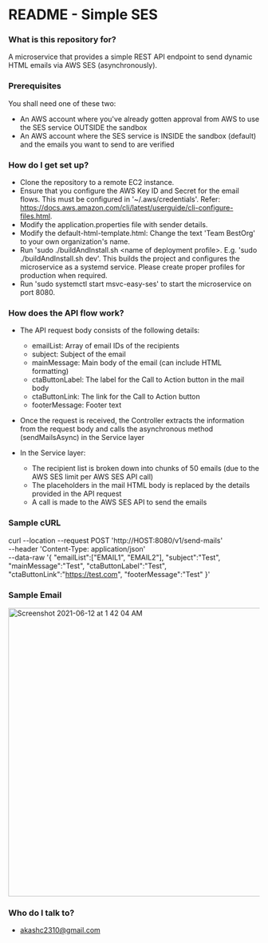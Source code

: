 # README - Simple SES #

### What is this repository for? ###

A microservice that provides a simple REST API endpoint to send dynamic HTML emails via AWS SES (asynchronously).

### Prerequisites ###

You shall need one of these two:
* An AWS account where you've already gotten approval from AWS to use the SES service OUTSIDE the sandbox
* An AWS account where the SES service is INSIDE the sandbox (default) and the emails you want to send to are verified


### How do I get set up? ###

* Clone the repository to a remote EC2 instance.
* Ensure that you configure the AWS Key ID and Secret for the email flows. This must be configured in '~/.aws/credentials'. Refer: https://docs.aws.amazon.com/cli/latest/userguide/cli-configure-files.html.
* Modify the application.properties file with sender details.
* Modify the default-html-template.html: Change the text 'Team BestOrg' to your own organization's name.
* Run 'sudo ./buildAndInstall.sh &lt;name of deployment profile&gt;. E.g. 'sudo ./buildAndInstall.sh dev'. This builds the project and configures the microservice as a systemd service. Please create proper profiles for production when required.
* Run 'sudo systemctl start msvc-easy-ses' to start the microservice on port 8080.

### How does the API flow work? ###

* The API request body consists of the following details:
    - emailList: Array of email IDs of the recipients
    - subject: Subject of the email
    - mainMessage: Main body of the email (can include HTML formatting)
    - ctaButtonLabel: The label for the Call to Action button in the mail body
    - ctaButtonLink: The link for the Call to Action button
    - footerMessage: Footer text
   
* Once the request is received, the Controller extracts the information from the request body and calls the asynchronous method (sendMailsAsync) in the Service layer

* In the Service layer:
    - The recipient list is broken down into chunks of 50 emails (due to the AWS SES limit per AWS SES API call)
    - The placeholders in the mail HTML body is replaced by the details provided in the API request
    - A call is made to the AWS SES API to send the emails

### Sample cURL ###

curl --location --request POST 'http://HOST:8080/v1/send-mails' \
--header 'Content-Type: application/json' \
--data-raw '{
    "emailList":["EMAIL1", "EMAIL2"],
    "subject":"Test",
    "mainMessage":"Test",
    "ctaButtonLabel":"Test",
    "ctaButtonLink":"https://test.com",
    "footerMessage":"Test"
}'

### Sample Email ###

<img width="579" alt="Screenshot 2021-06-12 at 1 42 04 AM" src="https://user-images.githubusercontent.com/8582657/121743737-6c84cf80-cb1f-11eb-914c-ab79584ab64e.png">

### Who do I talk to? ###

* akashc2310@gmail.com

